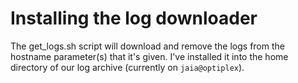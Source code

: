 # Installing the log downloader

The get_logs.sh script will download and remove the logs from the hostname parameter(s) that it's given.  I've installed it into the home directory of our log archive (currently on `jaia@optiplex`).
